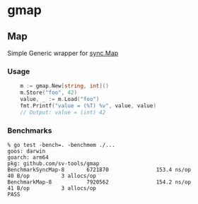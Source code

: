 # gmap

## Map 
Simple Generic wrapper for [sync.Map](https://pkg.go.dev/sync#Map) 

### Usage 

```go
	m := gmap.New[string, int]()
	m.Store("foo", 42)
	value, _ := m.Load("foo")
	fmt.Printf("value = (%T) %v", value, value)
	// Output: value = (int) 42
```

### Benchmarks

```shell
% go test -bench=. -benchmem ./...
goos: darwin
goarch: arm64
pkg: github.com/sv-tools/gmap
BenchmarkSyncMap-8       6721870               153.4 ns/op            40 B/op          3 allocs/op
BenchmarkMap-8           7920562               154.2 ns/op            41 B/op          3 allocs/op
PASS
```
